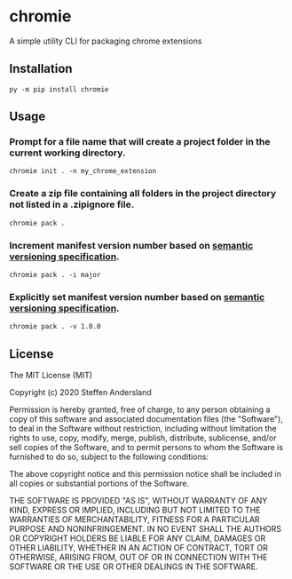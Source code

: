 # chromie
A simple utility CLI for packaging chrome extensions

## Installation
`py -m pip install chromie`

## Usage
### Prompt for a file name that will create a project folder in the current working directory.
`chromie init . -n my_chrome_extension`

### Create a zip file containing all folders in the project directory not listed in a .zipignore file.
`chromie pack .`

### Increment manifest version number based on [semantic versioning specification](https://semver.org/).
`chromie pack . -i major`

### Explicitly set manifest version number based on [semantic versioning specification](https://semver.org/).
`chromie pack . -v 1.0.0`

## License
The MIT License (MIT)

Copyright (c) 2020 Steffen Andersland

Permission is hereby granted, free of charge, to any person obtaining a copy
of this software and associated documentation files (the "Software"), to deal
in the Software without restriction, including without limitation the rights
to use, copy, modify, merge, publish, distribute, sublicense, and/or sell
copies of the Software, and to permit persons to whom the Software is
furnished to do so, subject to the following conditions:

The above copyright notice and this permission notice shall be included in all
copies or substantial portions of the Software.

THE SOFTWARE IS PROVIDED "AS IS", WITHOUT WARRANTY OF ANY KIND, EXPRESS OR
IMPLIED, INCLUDING BUT NOT LIMITED TO THE WARRANTIES OF MERCHANTABILITY,
FITNESS FOR A PARTICULAR PURPOSE AND NONINFRINGEMENT. IN NO EVENT SHALL THE
AUTHORS OR COPYRIGHT HOLDERS BE LIABLE FOR ANY CLAIM, DAMAGES OR OTHER
LIABILITY, WHETHER IN AN ACTION OF CONTRACT, TORT OR OTHERWISE, ARISING FROM,
OUT OF OR IN CONNECTION WITH THE SOFTWARE OR THE USE OR OTHER DEALINGS IN THE SOFTWARE.
